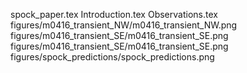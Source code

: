spock_paper.tex
Introduction.tex
Observations.tex
figures/m0416_transient_NW/m0416_transient_NW.png
figures/m0416_transient_SE/m0416_transient_SE.png
figures/m0416_transient_SE/m0416_transient_SE.png  
figures/spock_predictions/spock_predictions.png 
